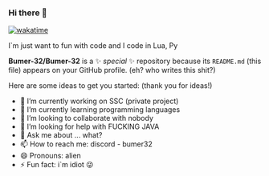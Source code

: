 ### Hi there 👋
[![wakatime](https://wakatime.com/badge/user/318edbcd-1d83-4173-b4ef-f0dd523b7526.svg)](https://wakatime.com/@318edbcd-1d83-4173-b4ef-f0dd523b7526)

I`m just want to fun with code and I code in Lua, Py

**Bumer-32/Bumer-32** is a ✨ _special_ ✨ repository because its `README.md` (this file) appears on your GitHub profile. (eh? who writes this shit?)

Here are some ideas to get you started: (thank you for ideas!)

- 🔭 I’m currently working on SSC (private project)
- 🌱 I’m currently learning programming languages
- 👯 I’m looking to collaborate with nobody
- 🤔 I’m looking for help with FUCKING JAVA
- 💬 Ask me about ... what?
- 📫 How to reach me: discord - bumer32
- 😄 Pronouns: alien
- ⚡ Fun fact: i`m idiot 😜
